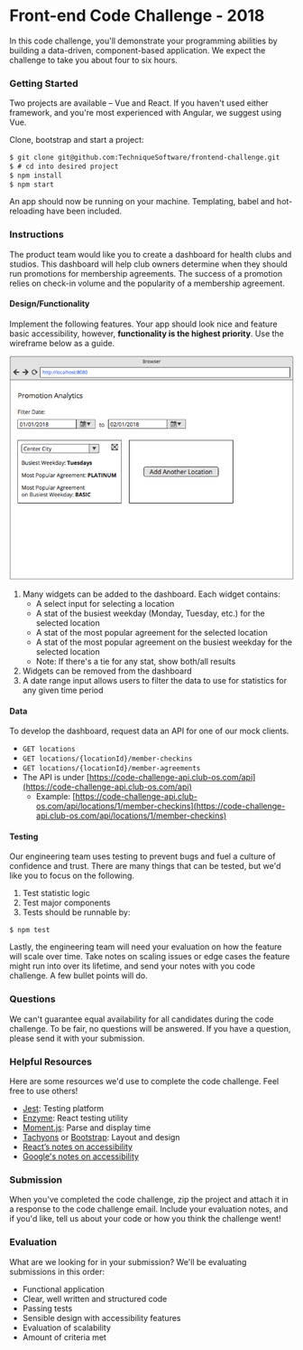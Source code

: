 # Front-end Code Challenge - 2018

In this code challenge, you'll demonstrate your programming abilities by building a data-driven, component-based application. We expect the challenge to take you about four to six hours.

### Getting Started

Two projects are available – Vue and React. If you haven't used either framework, and you're most experienced with Angular, we suggest using Vue.

Clone, bootstrap and start a project:

```
$ git clone git@github.com:TechniqueSoftware/frontend-challenge.git
$ # cd into desired project
$ npm install
$ npm start
```

An app should now be running on your machine. Templating, babel and hot-reloading have been included.

### Instructions

The product team would like you to create a dashboard for health clubs and studios. This dashboard will help club owners determine when they should run promotions for membership agreements. The success of a promotion relies on check-in volume and the popularity of a membership agreement.

#### Design/Functionality

Implement the following features. Your app should look nice and feature basic accessibility, however, **functionality is the highest priority**. Use the wireframe below as a guide.

![design mockup](./design-mockup.png)

1. Many widgets can be added to the dashboard. Each widget contains:
    * A select input for selecting a location
    * A stat of the busiest weekday (Monday, Tuesday, etc.) for the selected location
    * A stat of the most popular agreement for the selected location
    * A stat of the most popular agreement on the busiest weekday for the selected location
    * Note: If there's a tie for any stat, show both/all results
1. Widgets can be removed from the dashboard
1. A date range input allows users to filter the data to use for statistics for any given time period

#### Data

To develop the dashboard, request data an API for one of our mock clients.

* `GET locations`
* `GET locations/{locationId}/member-checkins`
* `GET locations/{locationId}/member-agreements`
* The API is under [https://code-challenge-api.club-os.com/api](https://code-challenge-api.club-os.com/api)
    * Example: [https://code-challenge-api.club-os.com/api/locations/1/member-checkins](https://code-challenge-api.club-os.com/api/locations/1/member-checkins)
    
#### Testing

Our engineering team uses testing to prevent bugs and fuel a culture of confidence and trust. There are many things that can be tested, but we'd like you to focus on the following.

1. Test statistic logic
1. Test major components
1. Tests should be runnable by:

```
$ npm test
```

Lastly, the engineering team will need your evaluation on how the feature will scale over time. Take notes on scaling issues or edge cases the feature might run into over its lifetime, and send your notes with you code challenge. A few bullet points will do.

### Questions

We can't guarantee equal availability for all candidates during the code challenge. To be fair, no questions will be answered. If you have a question, please send it with your submission.

### Helpful Resources

Here are some resources we'd use to complete the code challenge. Feel free to use others!

* [Jest](https://jestjs.io/): Testing platform
* [Enzyme](http://airbnb.io/enzyme/): React testing utility
* [Moment.js](https://momentjs.com/): Parse and display time
* [Tachyons](http://tachyons.io/) or [Bootstrap](https://getbootstrap.com/): Layout and design
* [React’s notes on accessibility](https://reactjs.org/docs/accessibility.html)
* [Google's notes on accessibility](https://developers.google.com/web/fundamentals/accessibility/)

### Submission

When you've completed the code challenge, zip the project and attach it in a response to the code challenge email. Include your evaluation notes, and if you'd like, tell us about your code or how you think the challenge went!

### Evaluation

What are we looking for in your submission? We'll be evaluating submissions in this order:

* Functional application
* Clear, well written and structured code
* Passing tests
* Sensible design with accessibility features
* Evaluation of scalability
* Amount of criteria met
